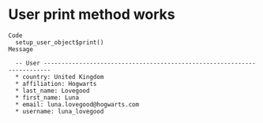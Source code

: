 # User print method works

    Code
      setup_user_object$print()
    Message
      
      -- User ------------------------------------------------------------------------
      * country: United Kingdom
      * affiliation: Hogwarts
      * last_name: Lovegood
      * first_name: Luna
      * email: luna.lovegood@hogwarts.com
      * username: luna_lovegood

